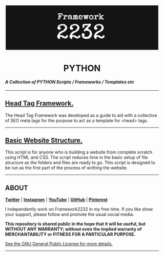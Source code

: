 <p align="center">
    <img src="https://github.com/framework2232/framework2232.github.io/blob/master/images/banner.png?raw=true" alt="Framework2232 Logo" width="500"/>
</p>
<h1 align=center>PYTHON</h1>

#### _A Collection of PYTHON Scripts / Frameworks / Templates etc_

---

## [Head Tag Framework.][HeadTagFramework]
The Head Tag Framework was developed as a guide to aid with a collective of SEO meta tags for the purpose to act as a template for \<head> tags.

---

## [Basic Website Structure.][BasicWebsiteStructure]
This script is for anyone who is building a website from complete scratch using HTML and CSS. The script reduces time in the basic setup of file structure as the folders and files are ready to go. This script is designed to be run as the first part of the process of writting the website.

---

## ABOUT

[__Twitter__][Twitter]
| [__Instagram__][Instagram]
| [__YouTube__][YouTube]
| [__GitHub__][GitHub]
| [__Pinterest__][Pinterest]

I independently work on Framework2232 in my free time. If you like show your support, please follow and promote the usual social media.

__This repository is shared public in the hope that it will be useful, but WITHOUT ANY WARRANTY; without even the implied warranty of MERCHANTABILITY or FITNESS FOR A PARTICULAR PURPOSE.__

[See the GNU General Public License for more details.](http://www.gnu.org/licenses/)

---

[HeadTagFramework]: https://github.com/framework2232/Python/tree/master/Head_Template "Head Tag Framework"
[BasicWebsiteStructure]: https://github.com/framework2232/Python/tree/master/Basic_Website_Sturcture "Basic Website Structure"

[Twitter]: https://github.com/framework2232/Python "Twitter - Framework2232"
[Instagram]: https://github.com/framework2232/HTML "Instagram - Framework2232"
[YouTube]: https://github.com/framework2232/CSS "YouTube - Framework2232"
[GitHub]: https://github.com/framework2232/Markdown "GitHub - Framework2232"
[Pinterest]: https://github.com/framework2232/Markdown "Pinterest - Framework2232"
